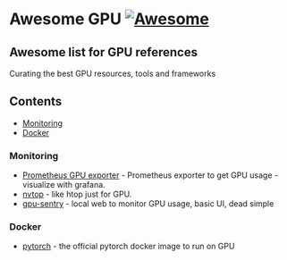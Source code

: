 # Awesome GPU [![Awesome](https://cdn.rawgit.com/sindresorhus/awesome/d7305f38d29fed78fa85652e3a63e154dd8e8829/media/badge.svg)](https://github.com/sindresorhus/awesome)

## Awesome list for GPU references

Curating the best GPU resources, tools and frameworks

## Contents

- [Monitoring](#moniroting)
- [Docker](#docker)

### Monitoring

- [Prometheus GPU exporter](https://github.com/NVIDIA/gpu-monitoring-tools/tree/master/exporters/prometheus-dcgm) - Prometheus exporter to get GPU usage - visualize with grafana.
- [nvtop](https://github.com/Syllo/nvtop) - like htop just for GPU.
- [gpu-sentry](https://github.com/jacenkow/gpu-sentry) - local web to monitor GPU usage, basic UI, dead simple

### Docker

- [pytorch](https://hub.docker.com/r/pytorch/pytorch) - the official pytorch docker image to run on GPU
